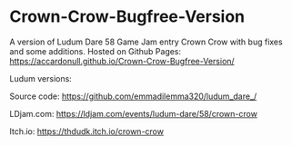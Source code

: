 # Crown-Crow-Bugfree-Version
A version of Ludum Dare 58 Game Jam entry Crown Crow with bug fixes and some additions. Hosted on Github Pages: https://accardonull.github.io/Crown-Crow-Bugfree-Version/ 

Ludum versions:

Source code: https://github.com/emmadilemma320/ludum_dare_/ 

LDjam.com: https://ldjam.com/events/ludum-dare/58/crown-crow

Itch.io: https://thdudk.itch.io/crown-crow
